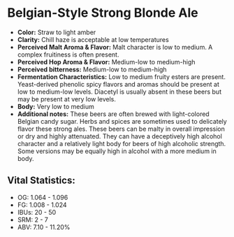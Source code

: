 # Belgian-Style Strong Blonde Ale

- **Color:** Straw to light amber
- **Clarity:** Chill haze is acceptable at low temperatures
- **Perceived Malt Aroma & Flavor:** Malt character is low to medium. A complex fruitiness is often present.
- **Perceived Hop Aroma & Flavor:** Medium-low to medium-high
- **Perceived bitterness:** Medium-low to medium-high
- **Fermentation Characteristics:** Low to medium fruity esters are present. Yeast-derived phenolic spicy flavors and aromas should be present at low to medium-low levels. Diacetyl is usually absent in these beers but may be present at very low levels.
- **Body:** Very low to medium
- **Additional notes:** These beers are often brewed with light-colored Belgian candy sugar. Herbs and spices are sometimes used to delicately flavor these strong ales. These beers can be malty in overall impression or dry and highly attenuated. They can have a deceptively high alcohol character and a relatively light body for beers of high alcoholic strength. Some versions may be equally high in alcohol with a more medium in body.

## Vital Statistics:

- OG: 1.064 - 1.096
- FG: 1.008 - 1.024
- IBUs: 20 - 50
- SRM: 2 - 7
- ABV: 7.10 - 11.20% 

